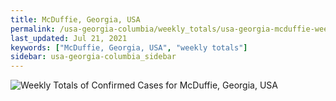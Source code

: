 ```yaml
---
title: McDuffie, Georgia, USA
permalink: /usa-georgia-columbia/weekly_totals/usa-georgia-mcduffie-weekly_totals.html
last_updated: Jul 21, 2021
keywords: ["McDuffie, Georgia, USA", "weekly totals"]
sidebar: usa-georgia-columbia_sidebar
---
```


![Weekly Totals of Confirmed Cases for McDuffie, Georgia, USA](/covid_tracker/images/graphs/usa-georgia-mcduffie-weekly_totals_graph.png)
